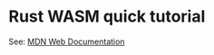 # Rust WASM quick tutorial
See: [MDN Web Documentation](https://developer.mozilla.org/en-US/docs/WebAssembly/Rust_to_wasm)
